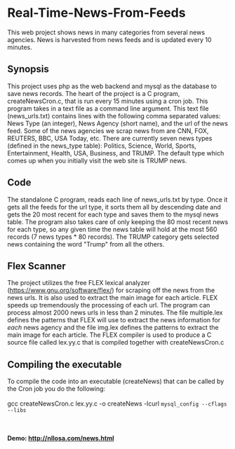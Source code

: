 # Real-Time-News-From-Feeds
This web project shows news in many categories from several news agencies. News is harvested from news feeds and is updated every 10 minutes.
## Synopsis
This project uses php as the web backend and mysql as the database to save news records. 
The heart of the project is a C program, createNewsCron.c, that is run every 15 minutes using a cron job. This program takes in a text file as a command line argument.
This text file (news_urls.txt) contains lines with the following comma separated values:<br> News Type (an integer), News Agency (short name), and the url of the news feed. Some of the news agencies we scrap news from are CNN, FOX, REUTERS, BBC, USA Today, etc.
There are currently seven news types (defined in the news_type table): Politics, Science, World, Sports, Entertainment, Health, USA, Business, and TRUMP. The default type which comes up when you initially visit the web site is TRUMP news.
## Code
The standalone C program, reads each line of news_urls.txt by type. Once it gets all the feeds for the url type, it sorts them all by descending date and gets the 20 most recent for each type and saves them to the mysql news table.
The program also takes care of only keeping the 80 most recent news for each type, so any given time the news table will hold at the most 560 records (7 news types * 80 records). The TRUMP category gets selected news containing the word "Trump" from all the others. 
## Flex Scanner
The project utilizes the free FLEX lexical analyzer (https://www.gnu.org/software/flex/) for scraping off the news from the news urls. It is also used to extract the main image for each article. FLEX speeds up tremendously the processing of each url. The program can process almost 2000 news urls in less than 2 minutes. The file multiple.lex defines the patterns that FLEX will use to extract the news information for <i>each</i> news agency and the file img.lex defines the patterns to extract the main image for each article. The FLEX compiler is used to produce a C source file called lex.yy.c that is compiled together with createNewsCron.c 
## Compiling the executable
To compile the code into an executable (createNews) that can be called by the Cron job you do the following:<br><br>
gcc createNewsCron.c lex.yy.c -o createNews -lcurl `mysql_config --cflags --libs`

<br><br>
<b> Demo:  http://nllosa.com/news.html </b>

